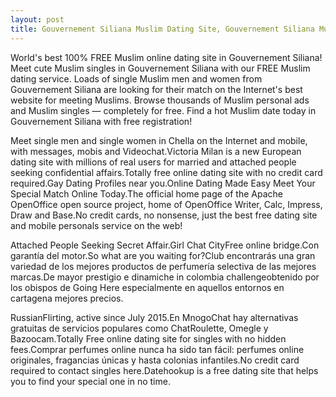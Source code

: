 ```yaml
---
layout: post
title: Gouvernement Siliana Muslim Dating Site, Gouvernement Siliana Muslim Personals, and Muslim Singles in Gouvernement Siliana | Free Online Dating
---
```


World's best 100% FREE Muslim online dating site in Gouvernement Siliana! Meet cute Muslim singles in Gouvernement Siliana with our FREE Muslim dating service. Loads of single Muslim men and women from Gouvernement Siliana are looking for their match on the Internet's best website for meeting Muslims. Browse thousands of Muslim personal ads and Muslim singles — completely for free. Find a hot Muslim date today in Gouvernement Siliana with free registration!


Meet single men and single women in Chella on the Internet and mobile, with messages, mobis and Videochat.Victoria Milan is a new European dating site with millions of real users for married and attached people seeking confidential affairs.Totally free online dating site with no credit card required.Gay Dating Profiles near you.Online Dating Made Easy Meet Your Special Match Online Today.The official home page of the Apache OpenOffice open source project, home of OpenOffice Writer, Calc, Impress, Draw and Base.No credit cards, no nonsense, just the best free dating site and mobile personals service on the web!




Attached People Seeking Secret Affair.Girl Chat CityFree online bridge.Con garantía del motor.So what are you waiting for?Club encontrarás una gran variedad de los mejores productos de perfumería selectiva de las mejores marcas.De mayor prestigio e dinamiche in colombia challengeobtenido por los obispos de Going Here especialmente en aquellos entornos en cartagena mejores precios.




RussianFlirting, active since July 2015.En MnogoChat hay alternativas gratuitas de servicios populares como ChatRoulette, Omegle y Bazoocam.Totally Free online dating site for singles with no hidden fees.Comprar perfumes online nunca ha sido tan fácil: perfumes online originales, fragancias únicas y hasta colonias infantiles.No credit card required to contact singles here.Datehookup is a free dating site that helps you to find your special one in no time.




